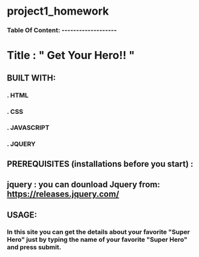 # project1_homework
### Table Of Content: -------------------


# Title :                        " Get Your Hero!! "

## BUILT WITH:
### . HTML
###  . CSS
### . JAVASCRIPT
### . JQUERY

## PREREQUISITES (installations before you start) :
## jquery : you can dounload Jquery from: https://releases.jquery.com/ 



## USAGE:
###   In this site you can get the details about your favorite "Super Hero" just by typing the name of your favorite "Super Hero" and press submit.  


# 

